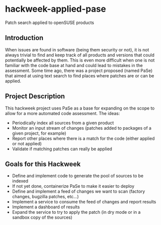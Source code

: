 # hackweek-applied-pase
Patch search applied to openSUSE products


## Introduction

When issues are found in software (being them security or not), it is not always trivial to find and keep track of all products and versions that could potentially be affected by them. This is even more difficult when one is not familiar with the code base at hand and could lead to mistakes in the assessment. Some time ago, there was a project proposed (named PaSe) that aimed at using text search to find places where patches are or can be applied.


## Project Description

This hackweek project uses PaSe as a base for expanding on the scope to allow for a more automated code assessment. The ideas:

* Periodically index all sources from a given product
* Monitor an input stream of changes (patches added to packages of a given project, for example)
* Report other places where there is a match for the code (either applied or not applied)
* Validate if matching patches can really be applied

## Goals for this Hackweek

* Define and implement code to generate the pool of sources to be indexed
* If not yet done, containerize PaSe to make it easier to deploy
* Define and implement a feed of changes we want to scan (factory changes, bugzilla patches, etc…)
* Implement a service to consume the feed of changes and report results
* Implement a dashboard of results
* Expand the service to try to apply the patch (in dry mode or in a sandbox copy of the sources)


